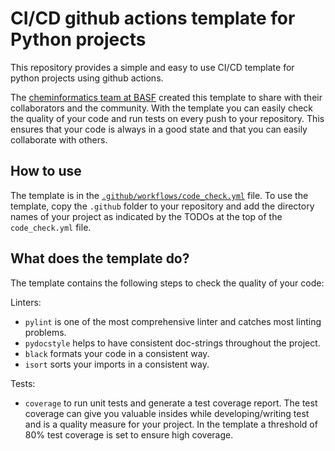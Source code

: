 # CI/CD github actions template for Python projects
This repository provides a simple and easy to use CI/CD template for python projects using github actions.

The [cheminformatics team at BASF](https://github.com/orgs/basf/teams/cix) created this template to share with
their collaborators and the community.
With the template you can easily check the quality of your code and run tests on every push to your repository.
This ensures that your code is always in a good state and that you can easily collaborate with others.

## How to use

The template is in the [`.github/workflows/code_check.yml`](.github%20workflows%20code_check.yml) file.
To use the template, copy the `.github` folder to your repository and add the directory names of your
project as indicated by the TODOs at the top of the `code_check.yml` file.

## What does the template do?

The template contains the following steps to check the quality of your code:

Linters:
- `pylint` is one of the most comprehensive linter and catches most linting problems.
- `pydocstyle` helps to have consistent doc-strings throughout the project.
- `black` formats your code in a consistent way.
- `isort` sorts your imports in a consistent way.

Tests:
- `coverage` to run unit tests and generate a test coverage report. The test coverage can 
  give you valuable insides while developing/writing test and is a quality measure for your project.
  In the template a threshold of 80% test coverage is set to ensure high coverage.

